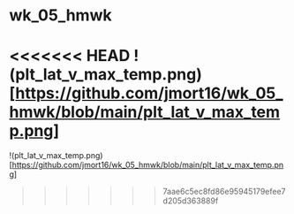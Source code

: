# wk_05_hmwk
<<<<<<< HEAD
!(plt_lat_v_max_temp.png)[https://github.com/jmort16/wk_05_hmwk/blob/main/plt_lat_v_max_temp.png]
=======

!(plt_lat_v_max_temp.png)[https://github.com/jmort16/wk_05_hmwk/blob/main/plt_lat_v_max_temp.png]

>>>>>>> 7aae6c5ec8fd86e95945179efee7d205d363889f

